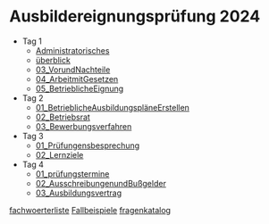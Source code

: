 # Ausbildereignungsprüfung 2024

* Tag 1
  * [Administratorisches](https://castedconst.github.io/AEVO_2024/Day1/01_Administratorisches.md)
  * [überblick](https://castedconst.github.io/AEVO_2024/Day1/02_überblick.md) 
  * [03_VorundNachteile](https://castedconst.github.io/AEVO_2024/Day1/03_VorundNachteile.md) 
  * [04_ArbeitmitGesetzen](https://castedconst.github.io/AEVO_2024/Day1/04_ArbeitmitGesetzen.md) 
  * [05_BetrieblicheEignung](https://castedconst.github.io/AEVO_2024/Day1/05_BetrieblicheEignung.md) 
* Tag 2
  * [01_BetrieblicheAusbildungspläneErstellen](https://castedconst.github.io/AEVO_2024/Day2/01_BetrieblicheAusbildungspläneErstellen.md)
  * [02_Betriebsrat](https://castedconst.github.io/AEVO_2024/Day2/02_Betriebsrat.md) 
  * [03_Bewerbungsverfahren](https://castedconst.github.io/AEVO_2024/Day2/03_Bewerbungsverfahren.md) 
* Tag 3
  * [01_Prüfungensbesprechung](https://castedconst.github.io/AEVO_2024/Day3/01_Prüfungensbesprechung.md)
  * [02_Lernziele](https://castedconst.github.io/AEVO_2024/Day3/02_Lernziele.md) 
* Tag 4
  * [01_prüfungstermine](https://castedconst.github.io/AEVO_2024/Day4/01_prüfungstermine.md)
  * [02_AusschreibungenundBußgelder](https://castedconst.github.io/AEVO_2024/Day4/02_AusschreibungenundBußgelder.md) 
  * [03_Ausbildungsvertrag](https://castedconst.github.io/AEVO_2024/Day4/03_Ausbildungsvertrag.md) 




[fachwoerterliste](fachwoerterliste.md) 
[Fallbeispiele](Fallbeispiele.md) 
[fragenkatalog](fragenkatalog.md) 

